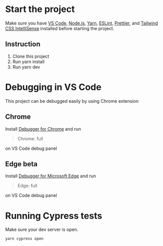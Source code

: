# Start the project

Make sure you have [VS Code](https://code.visualstudio.com/), [Node.js](https://nodejs.org/en/), [Yarn](https://yarnpkg.com/lang/en/), [ESLint](https://marketplace.visualstudio.com/items?itemName=dbaeumer.vscode-eslint), [Prettier](https://marketplace.visualstudio.com/items?itemName=esbenp.prettier-vscode), and [Tailwind CSS IntelliSense](https://marketplace.visualstudio.com/items?itemName=bradlc.vscode-tailwindcss) installed before starting the project.

## Instruction

1. Clone this project
2. Run yarn install
3. Run yarn dev

# Debugging in VS Code

This project can be debugged easily by using Chrome extension

## Chrome

Install [Debugger for Chrome](https://marketplace.visualstudio.com/items?itemName=msjsdiag.debugger-for-chrome) and run

> Chrome: full

on VS Code debug panel

## Edge beta

Install [Debugger for Microsoft Edge](https://marketplace.visualstudio.com/items?itemName=msjsdiag.debugger-for-edge) and run

> Edge: full

on VS Code debug panel

# Running Cypress tests

Make sure your dev server is open.

```
yarn cypress open
```
